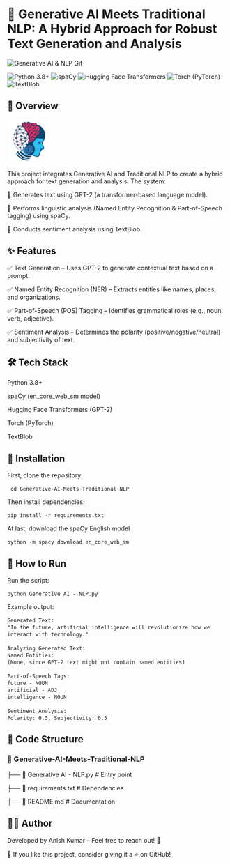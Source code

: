 # 🌟 Generative AI Meets Traditional NLP: A Hybrid Approach for Robust Text Generation and Analysis
![Generative AI & NLP Gif](https://github.com/Anish202020/Generative-AI-Meets-Traditional-NLP-A-Hybrid-Approach-for-Robust-Text-Generation-and-Analysis/blob/main/Images/Gif.gif)

![Python 3.8+](https://img.shields.io/badge/Python-3.8%2B-blue?style=for-the-badge&logo=python&logoColor=white)
![spaCy](https://img.shields.io/badge/spaCy-en_core_web_sm-green?style=for-the-badge&logo=spaCy&logoColor=white)
![Hugging Face Transformers](https://img.shields.io/badge/Hugging%20Face-Transformers-FF6F20?style=for-the-badge&logo=Huggingface&logoColor=white)
![Torch (PyTorch)](https://img.shields.io/badge/Torch-PyTorch-EE4C2C?style=for-the-badge&logo=pytorch&logoColor=white)
![TextBlob](https://img.shields.io/badge/TextBlob-000000?style=for-the-badge&logo=python&logoColor=white)


## 🚀 Overview

<img src="https://github.com/Anish202020/Generative-AI-Meets-Traditional-NLP-A-Hybrid-Approach-for-Robust-Text-Generation-and-Analysis/blob/main/Images/Logos.png" width="100" alt="accessibility text">

This project integrates Generative AI and Traditional NLP to create a hybrid approach for text generation and analysis. The system:

📌 Generates text using GPT-2 (a transformer-based language model).

📌 Performs linguistic analysis (Named Entity Recognition & Part-of-Speech tagging) using spaCy.

📌 Conducts sentiment analysis using TextBlob.

## ✨ Features

✅ Text Generation – Uses GPT-2 to generate contextual text based on a prompt.

✅ Named Entity Recognition (NER) – Extracts entities like names, places, and organizations.

✅ Part-of-Speech (POS) Tagging – Identifies grammatical roles (e.g., noun, verb, adjective).

✅ Sentiment Analysis – Determines the polarity (positive/negative/neutral) and subjectivity of text.

## 🛠️ Tech Stack

Python 3.8+

spaCy (en_core_web_sm model)

Hugging Face Transformers (GPT-2)

Torch (PyTorch)

TextBlob

## 📂 Installation

First, clone the repository:

``` git clone https://github.com/Anish202020/Generative-AI-Meets-Traditional-NLP.git
 cd Generative-AI-Meets-Traditional-NLP
```

Then install dependencies:
```
pip install -r requirements.txt
```

At last, download the spaCy English model
```
python -m spacy download en_core_web_sm
```
## 🚀 How to Run

Run the script:
```
python Generative AI - NLP.py
```
Example output:
```
Generated Text:
"In the future, artificial intelligence will revolutionize how we interact with technology."

Analyzing Generated Text:
Named Entities:
(None, since GPT-2 text might not contain named entities)

Part-of-Speech Tags:
future - NOUN
artificial - ADJ
intelligence - NOUN

Sentiment Analysis:
Polarity: 0.3, Subjectivity: 0.5
```
## 📌 Code Structure

### 📂 Generative-AI-Meets-Traditional-NLP

 ├── 📜 Generative AI - NLP.py  # Entry point

 ├── 📜 requirements.txt  # Dependencies
 
 ├── 📜 README.md  # Documentation




## 👨‍💻 Author

Developed by Anish Kumar – Feel free to reach out! 🚀

🌟 If you like this project, consider giving it a ⭐ on GitHub!
